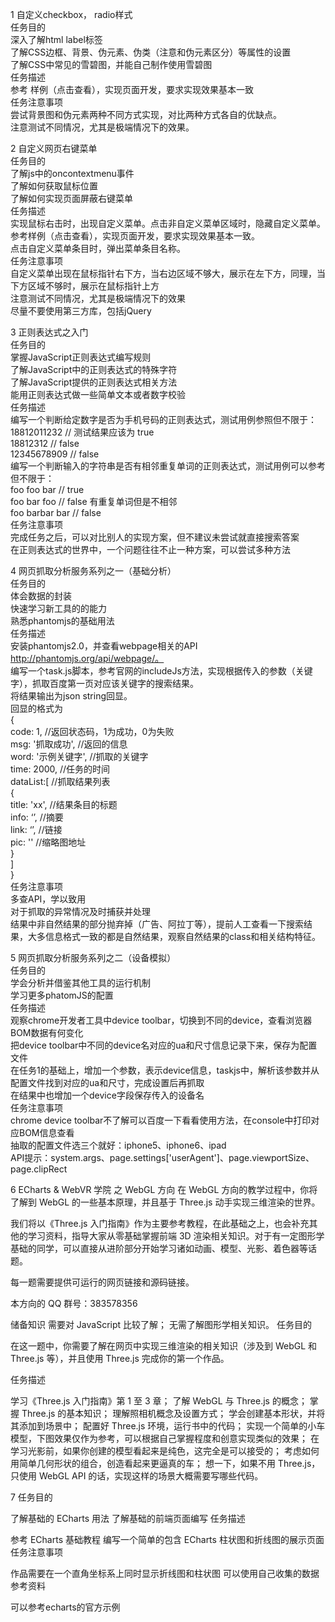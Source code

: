 1 自定义checkbox， radio样式  
任务目的  
深入了解html label标签  
了解CSS边框、背景、伪元素、伪类（注意和伪元素区分）等属性的设置  
了解CSS中常见的雪碧图，并能自己制作使用雪碧图  
任务描述  
参考 样例（点击查看），实现页面开发，要求实现效果基本一致  
任务注意事项  
尝试背景图和伪元素两种不同方式实现，对比两种方式各自的优缺点。  
注意测试不同情况，尤其是极端情况下的效果。  
  
2 自定义网页右键菜单  
任务目的  
了解js中的oncontextmenu事件  
了解如何获取鼠标位置  
了解如何实现页面屏蔽右键菜单  
任务描述  
实现鼠标右击时，出现自定义菜单。点击非自定义菜单区域时，隐藏自定义菜单。参考样例（点击查看），实现页面开发，要求实现效果基本一致。  
点击自定义菜单条目时，弹出菜单条目名称。  
任务注意事项  
自定义菜单出现在鼠标指针右下方，当右边区域不够大，展示在左下方，同理，当下方区域不够时，展示在鼠标指针上方  
注意测试不同情况，尤其是极端情况下的效果  
尽量不要使用第三方库，包括jQuery  

3 正则表达式之入门  
任务目的  
掌握JavaScript正则表达式编写规则  
了解JavaScript中的正则表达式的特殊字符  
了解JavaScript提供的正则表达式相关方法  
能用正则表达式做一些简单文本或者数字校验  
任务描述  
编写一个判断给定数字是否为手机号码的正则表达式，测试用例参照但不限于：  
18812011232  // 测试结果应该为 true  
18812312     // false  
12345678909  // false  
编写一个判断输入的字符串是否有相邻重复单词的正则表达式，测试用例可以参考但不限于：  
foo foo bar       // true  
foo bar foo       // false  有重复单词但是不相邻  
foo  barbar bar   // false  
任务注意事项  
完成任务之后，可以对比别人的实现方案，但不建议未尝试就直接搜索答案  
在正则表达式的世界中，一个问题往往不止一种方案，可以尝试多种方法  

4 网页抓取分析服务系列之一（基础分析）<br>
任务目的<br>
体会数据的封装<br>
快速学习新工具的的能力<br>
熟悉phantomjs的基础用法<br>
任务描述<br>
安装phantomjs2.0，并查看webpage相关的API http://phantomjs.org/api/webpage/。<br>
编写一个task.js脚本，参考官网的includeJs方法，实现根据传入的参数（关键字），抓取百度第一页对应该关键字的搜索结果。<br>
将结果输出为json string回显。<br>
回显的格式为<br>
   {<br>
       code: 1, //返回状态码，1为成功，0为失败<br>
       msg: '抓取成功', //返回的信息<br>
       word: '示例关键字', //抓取的关键字<br>
       time: 2000, //任务的时间<br>
       dataList:[   //抓取结果列表<br>
           {<br>
               title: 'xx',  //结果条目的标题<br>
               info: ‘’, //摘要<br>
               link: ‘’, //链接            <br>
               pic: '' //缩略图地址<br>
               }<br>
       ]<br>
   }<br>
任务注意事项<br>
多查API，学以致用<br>
对于抓取的异常情况及时捕获并处理<br>
结果中非自然结果的部分抛弃掉（广告、阿拉丁等），提前人工查看一下搜索结果，大多信息格式一致的都是自然结果，观察自然结果的class和相关结构特征。<br>

5 网页抓取分析服务系列之二（设备模拟）<br>
任务目的<br>
学会分析并借鉴其他工具的运行机制<br>
学习更多phatomJS的配置<br>
任务描述<br>
观察chrome开发者工具中device toolbar，切换到不同的device，查看浏览器BOM数据有何变化<br>
把device toolbar中不同的device名对应的ua和尺寸信息记录下来，保存为配置文件<br>
在任务1的基础上，增加一个参数，表示device信息，taskjs中，解析该参数并从配置文件找到对应的ua和尺寸，完成设置后再抓取<br>
在结果中也增加一个device字段保存传入的设备名<br>
任务注意事项<br>
chrome device toolbar不了解可以百度一下看看使用方法，在console中打印对应BOM信息查看<br>
抽取的配置文件选三个就好：iphone5、iphone6、ipad<br>
API提示：system.args、page.settings['userAgent']、page.viewportSize、page.clipRect<br>

6 ECharts & WebVR 学院 之 WebGL 方向
在 WebGL 方向的教学过程中，你将了解到 WebGL 的一些基本原理，并且基于 Three.js 动手实现三维渲染的世界。

我们将以《Three.js 入门指南》作为主要参考教程，在此基础之上，也会补充其他的学习资料，指导大家从零基础掌握前端 3D 渲染相关知识。对于有一定图形学基础的同学，可以直接从进阶部分开始学习诸如动画、模型、光影、着色器等话题。

每一题需要提供可运行的网页链接和源码链接。

本方向的 QQ 群号：383578356

储备知识
需要对 JavaScript 比较了解；
无需了解图形学相关知识。
任务目的

在这一题中，你需要了解在网页中实现三维渲染的相关知识（涉及到 WebGL 和 Three.js 等），并且使用 Three.js 完成你的第一个作品。

任务描述

学习《Three.js 入门指南》第 1 至 3 章；
了解 WebGL 与 Three.js 的概念；
掌握 Three.js 的基本知识；
理解照相机概念及设置方式；
学会创建基本形状，并将其添加到场景中；
配置好 Three.js 环境，运行书中的代码；
实现一个简单的小车模型，下图效果仅作为参考，可以根据自己掌握程度和创意实现类似的效果；
在学习光影前，如果你创建的模型看起来是纯色，这完全是可以接受的；
考虑如何用简单几何形状的组合，创造看起来更逼真的车；
想一下，如果不用 Three.js，只使用 WebGL API 的话，实现这样的场景大概需要写哪些代码。

7  任务目的

了解基础的 ECharts 用法
了解基础的前端页面编写
任务描述

参考 ECharts 基础教程 编写一个简单的包含 ECharts 柱状图和折线图的展示页面
任务注意事项

作品需要在一个直角坐标系上同时显示折线图和柱状图
可以使用自己收集的数据
参考资料

可以参考echarts的官方示例